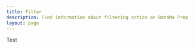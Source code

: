 ```yaml
---
title: Filter
description: Find information about filtering action on DataMa Prep
layout: page
---
```

Test